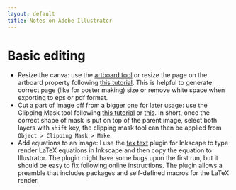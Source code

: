 ```yaml
---
layout: default
title: Notes on Adobe Illustrator
---
```

# Basic editing
+ Resize the canva: use the [artboard tool](https://graphicdesign.stackexchange.com/questions/12904/how-to-change-artboard-size-in-ai-cs6) or resize the page on the artboard property following [this tutorial](https://www.wikihow.com/Change-Artboard-Size-in-Adobe-Illustrator). This is helpful to generate correct page (like for poster making) size or remove white space when exporting to eps or pdf format.
+ Cut a part of image off from a bigger one for later usage: use the Clipping Mask tool following [this tutorial](http://www.dummies.com/software/adobe/illustrator/how-to-create-a-clipping-mask-in-adobe-illustrator-cs6/) or [this](https://helpx.adobe.com/illustrator/using/clipping-masks.html). In short, once the correct shape of mask is put on top of the parent image, select both layers with `shift` key, the clipping mask tool can then be applied from `Object > Clipping Mask > Make`.
+ Add equations to an image: I use the [tex text](https://bitbucket.org/pitgarbe/textext) plugin for Inkscape to type render LaTeX equations in Inkscape and then copy the equation to Illustrator. The plugin might have some bugs upon the first run, but it should be easy to fix following online instructions. The plugin allows a preamble that includes packages and self-defined macros for the LaTeX render. 
